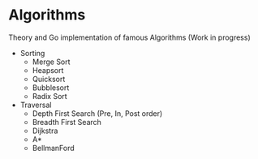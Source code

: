 # Algorithms
Theory and Go implementation of famous Algorithms (Work in progress)

- Sorting
  - Merge Sort
  - Heapsort
  - Quicksort
  - Bubblesort
  - Radix Sort
- Traversal
  - Depth First Search (Pre, In, Post order)
  - Breadth First Search
  - Dijkstra
  - A*
  - BellmanFord
